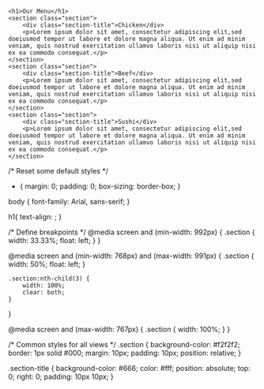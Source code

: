 <!DOCTYPE html>
<html>
<head>
    <link rel="stylesheet" type="text/css" href="akm.css">
    
</head>
<body>

    <h1>Our Menu</h1>
    <section class="section">
        <div class="section-title">Chicken</div>
        <p>Lorem ipsum dolor sit amet, consectetur adipiscing elit,sed doeiusmod tempor ut labore et dolore magna aliqua. Ut enim ad minim veniam, quis nostrud exercitation ullamvo laboris nisi ut aliquip nisi ex ea commodo consequat.</p>
    </section>
    <section class="section">
        <div class="section-title">Beef</div>
        <p>Lorem ipsum dolor sit amet, consectetur adipiscing elit,sed doeiusmod tempor ut labore et dolore magna aliqua. Ut enim ad minim veniam, quis nostrud exercitation ullamvo laboris nisi ut aliquip nisi ex ea commodo consequat.</p>
    </section>
    <section class="section">
        <div class="section-title">Sushi</div>
        <p>Lorem ipsum dolor sit amet, consectetur adipiscing elit,sed doeiusmod tempor ut labore et dolore magna aliqua. Ut enim ad minim veniam, quis nostrud exercitation ullamvo laboris nisi ut aliquip nisi ex ea commodo consequat.</p>
    </section>
</body>
</html>


/* Reset some default styles */
* {
    margin: 0;
    padding: 0;
    box-sizing: border-box;
}

body {
    font-family: Arial, sans-serif;
}

 h1{
    text-align: ;
 }

/* Define breakpoints */
@media screen and (min-width: 992px) {
    .section {
        width: 33.33%;
        float: left;
    }
}

@media screen and (min-width: 768px) and (max-width: 991px) {
    .section {
        width: 50%;
        float: left;
    }

    .section:nth-child(3) {
        width: 100%;
        clear: both;
    }
}

@media screen and (max-width: 767px) {
    .section {
        width: 100%;
    }
}

/* Common styles for all views */
.section {
    background-color: #f2f2f2;
    border: 1px solid #000;
    margin: 10px;
    padding: 10px;
    position: relative;
}

.section-title {
    background-color: #666;
    color: #fff;
    position: absolute;
    top: 0;
    right: 0;
    padding: 10px 10px;
}



